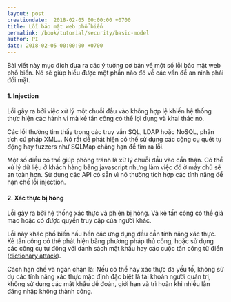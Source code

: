 ```yaml
---
layout: post
creationdate:  2018-02-05 00:00:00 +0700
title: Lỗi bảo mật web phổ biến
permalink: /book/tutorial/security/basic-model
author: PI
date: 2018-02-05 00:00:00 +0700
---
```


Bài viết này mục đích đưa ra các ý tưởng cơ bản về một số lỗi bảo mật web phổ biến. Nó sẽ giúp hiểu được một phần nào đó về các vấn đề an ninh phải đối mặt.

#### 1. Injection

Lỗi gây ra bởi việc xử lý một chuỗi đầu vào không hợp lệ khiến hệ thống thực hiện các hành vi mà kẻ tấn công có thể lợi dụng và khai thác nó.

Các lỗi thường tìm thấy trong các truy vẫn SQL, LDAP hoặc NoSQL, phân tích cú pháp XML... Nó rất dễ phát hiện có thể sử dụng các cộng cụ quét tự động hay fuzzers như SQLMap chẳng hạn để tìm ra lỗi.


Một số điều có thể giúp phòng tránh là xử lý chuỗi đầu vào cẩn thận. Có thể xử lý dữ liệu ở khách hàng bằng javascript nhưng làm việc đó ở máy chủ sẽ an toàn hơn. Sử dụng các API có sẵn vì nó thường tích hợp các tính năng để hạn chế lỗi injection.

#### 2. Xác thực bị hỏng

Lỗi gây ra bởi hệ thống xác thực và phiên bị hỏng. Và kẻ tấn công có thể giả mạo hoặc có được quyền truy cập của người khác.

Lỗi này khác phổ biến hầu hến các ứng dụng đều cần tính năng xác thực. Kẻ tấn công có thể phát hiện bằng phương pháp thủ công, hoặc sử dụng các công cụ tự động với danh sách mật khẩu hay các cuộc tấn công từ điển ([dictionary attack](https://en.wikipedia.org/wiki/Dictionary_attack)).

Cách hạn chế và ngăn chặn là: Nếu có thể hãy xác thực đa yếu tố, không sử dụ các tính năng xác thực mặc định đặc biệt là tài khoản người quản trị, không sử dụng các mật khẩu dễ đoán, giới hạn và trì hoãn khi nhiều lần đăng nhập không thành công.

#### 
